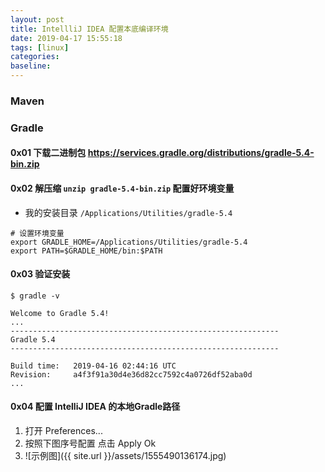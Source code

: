 ```yaml
---
layout: post
title: IntellliJ IDEA 配置本底编译环境
date: 2019-04-17 15:55:18
tags: [linux]
categories:
baseline:
---
```


### Maven

### Gradle
#### 0x01 下载二进制包 https://services.gradle.org/distributions/gradle-5.4-bin.zip
#### 0x02 解压缩 `unzip gradle-5.4-bin.zip` 配置好环境变量
- 我的安装目录 `/Applications/Utilities/gradle-5.4`
```
# 设置环境变量
export GRADLE_HOME=/Applications/Utilities/gradle-5.4
export PATH=$GRADLE_HOME/bin:$PATH
```
#### 0x03 验证安装
```
$ gradle -v

Welcome to Gradle 5.4!
...
------------------------------------------------------------
Gradle 5.4
------------------------------------------------------------

Build time:   2019-04-16 02:44:16 UTC
Revision:     a4f3f91a30d4e36d82cc7592c4a0726df52aba0d
...
```

#### 0x04 配置 IntelliJ IDEA 的本地Gradle路径
1. 打开 Preferences...
2. 按照下图序号配置 点击 Apply Ok
3. ![示例图]({{ site.url }}/assets/1555490136174.jpg)
